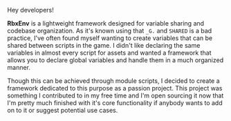 Hey developers! 

**RbxEnv** is a lightweight framework designed for variable sharing and codebase organization. As it's known using that `_G.` and `SHARED` is a bad practice, I've often found myself wanting to create variables that can be shared between scripts in the game. I didn't like declaring the same variables in almost every script for assets and wanted a framework that allows you to declare global variables and handle them in a much organized manner.

Though this can be achieved through module scripts, I decided to create a framework dedicated to this purpose as a passion project. This project was something I contributed to in my free time and I'm open sourcing it now that I'm pretty much finished with it's core functionality if anybody wants to add on to it or suggest potential use cases.

